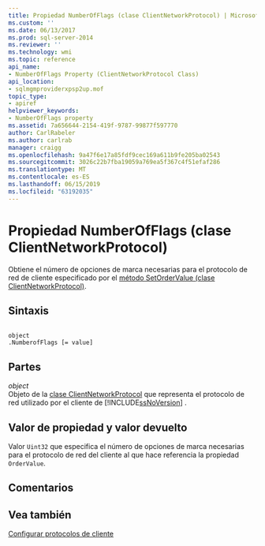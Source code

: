 ```yaml
---
title: Propiedad NumberOfFlags (clase ClientNetworkProtocol) | Microsoft Docs
ms.custom: ''
ms.date: 06/13/2017
ms.prod: sql-server-2014
ms.reviewer: ''
ms.technology: wmi
ms.topic: reference
api_name:
- NumberOfFlags Property (ClientNetworkProtocol Class)
api_location:
- sqlmgmproviderxpsp2up.mof
topic_type:
- apiref
helpviewer_keywords:
- NumberOfFlags property
ms.assetid: 7a656644-2154-419f-9787-99877f597770
author: CarlRabeler
ms.author: carlrab
manager: craigg
ms.openlocfilehash: 9a47f6e17a85fdf9cec169a611b9fe205ba02543
ms.sourcegitcommit: 3026c22b7fba19059a769ea5f367c4f51efaf286
ms.translationtype: MT
ms.contentlocale: es-ES
ms.lasthandoff: 06/15/2019
ms.locfileid: "63192035"
---
```

# <a name="numberofflags-property-clientnetworkprotocol-class"></a>Propiedad NumberOfFlags (clase ClientNetworkProtocol)
  Obtiene el número de opciones de marca necesarias para el protocolo de red de cliente especificado por el [método SetOrderValue (clase ClientNetworkProtocol)](clientnetworkprotocol-class.md).  
  
## <a name="syntax"></a>Sintaxis  
  
```  
  
object  
.NumberofFlags [= value]  
```  
  
## <a name="parts"></a>Partes  
 *object*  
 Objeto de la [clase ClientNetworkProtocol](clientnetworkprotocol-class.md) que representa el protocolo de red utilizado por el cliente de [!INCLUDE[ssNoVersion](../../../includes/ssnoversion-md.md)] .  
  
## <a name="property-valuereturn-value"></a>Valor de propiedad y valor devuelto  
 Valor `Uint32` que especifica el número de opciones de marca necesarias para el protocolo de red del cliente al que hace referencia la propiedad `OrderValue`.  
  
## <a name="remarks"></a>Comentarios  
  
## <a name="see-also"></a>Vea también  
 [Configurar protocolos de cliente](https://technet.microsoft.com/library/ms181035.aspx)  
  
  
